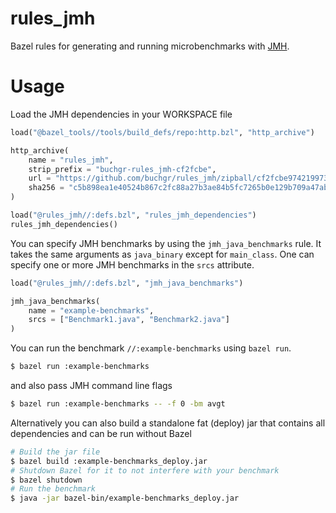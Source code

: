 # rules_jmh

Bazel rules for generating and running microbenchmarks with [JMH](https://openjdk.java.net/projects/code-tools/jmh/).

# Usage

Load the JMH dependencies in your WORKSPACE file

```python
load("@bazel_tools//tools/build_defs/repo:http.bzl", "http_archive")

http_archive(
    name = "rules_jmh",
    strip_prefix = "buchgr-rules_jmh-cf2fcbe",
    url = "https://github.com/buchgr/rules_jmh/zipball/cf2fcbe974219973fe7bf7168021eb67d5690482",
    sha256 = "c5b898ea1e40524b867c2fc88a27b3ae84b5fc7265b0e129b709a47abe961280",
)

load("@rules_jmh//:defs.bzl", "rules_jmh_dependencies")
rules_jmh_dependencies()
```

You can specify JMH benchmarks by using the `jmh_java_benchmarks` rule. It takes the same arguments as `java_binary` except for `main_class`. One can specify one or more JMH benchmarks in the `srcs` attribute.


```python
load("@rules_jmh//:defs.bzl", "jmh_java_benchmarks")

jmh_java_benchmarks(
    name = "example-benchmarks",
    srcs = ["Benchmark1.java", "Benchmark2.java"]
)
```

You can run the benchmark `//:example-benchmarks` using `bazel run`.
```sh
$ bazel run :example-benchmarks
```

and also pass JMH command line flags

```sh
$ bazel run :example-benchmarks -- -f 0 -bm avgt
```

Alternatively you can also build a standalone fat (deploy) jar that contains all dependencies and can be run without Bazel

```sh
# Build the jar file
$ bazel build :example-benchmarks_deploy.jar
# Shutdown Bazel for it to not interfere with your benchmark
$ bazel shutdown
# Run the benchmark
$ java -jar bazel-bin/example-benchmarks_deploy.jar
```